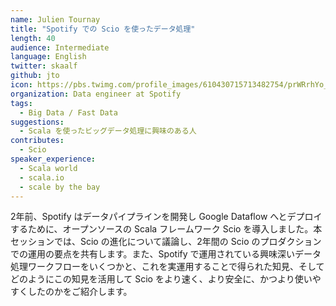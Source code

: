 ```yaml
---
name: Julien Tournay
title: "Spotify での Scio を使ったデータ処理"
length: 40
audience: Intermediate
language: English
twitter: skaalf
github: jto
icon: https://pbs.twimg.com/profile_images/610430715713482754/prWRrhYo_400x400.png
organization: Data engineer at Spotify
tags:
  - Big Data / Fast Data
suggestions:
  - Scala を使ったビッグデータ処理に興味のある人
contributes:
  - Scio
speaker_experience:
  - Scala world
  - scala.io
  - scale by the bay
---
```

2年前、Spotify はデータパイプラインを開発し Google Dataflow へとデプロイするために、オープンソースの Scala フレームワーク Scio を導入しました。本セッションでは、Scio の進化について議論し、2年間の Scio のプロダクションでの運用の要点を共有します。また、Spotify で運用されている興味深いデータ処理ワークフローをいくつかと、これを実運用することで得られた知見、そしてどのようにこの知見を活用して Scio をより速く、より安全に、かつより使いやすくしたのかをご紹介します。
